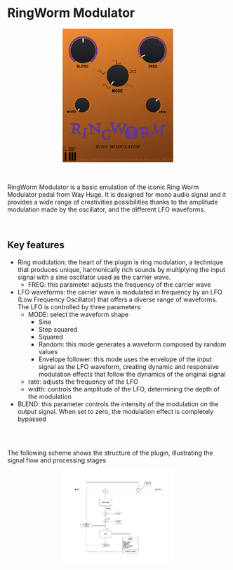 # RingWorm Modulator


<p align="center">
    <img src="images/interface.png" alt="alt text" width="50%" height="50%">
</p>

<br>
<p> 
    RingWorm Modulator is a basic emulation of the iconic Ring Worm Modulator pedal from Way Huge. It is designed for mono audio signal and it provides a wide range of creativities possibilities thanks to the amplitude modulation made by the oscillator, and the different LFO waveforms. 
</p>

<br>

## Key features

<ul>
  <li>Ring modulation: the heart of the plugin is ring modulation, a technique that produces unique, harmonically rich sounds by multiplying the input signal with a sine oscillator used as the carrier wave.<br>
        <ul>
          <li>FREQ: this parameter adjusts the frequency of the carrier wave</li>
      </ul>
  </li>
  <li>LFO waveforms: the carrier wave is modulated in frequency by an LFO (Low Frequency Oscillator) that offers a diverse range of waveforms. <br>  The LFO is controlled by three parameters:
      <ul>
          <li>MODE: select the waveform shape
              <ul>
                  <li>Sine</li>
                  <li>Step squared</li>
                  <li>Squared</li>
                  <li>Random: this mode generates a waveform composed by random values</li>
                  <li>Envelope follower: this mode uses the envelope of the input signal as the LFO waveform, creating dynamic and responsive modulation effects that follow the dynamics of the original signal</li>
              </ul>
          </li>
          <li>rate: adjusts the frequency of the LFO</li>
          <li>width: controls the amplitude of the LFO, determining the depth of the modulation</li>
    </ul> 
  </li>
  <li>BLEND: this parameter controls the intensity of the modulation on the output signal. When set to zero, the modulation effect is completely bypassed</li>
</ul> 

## 
<br>
<p>The following scheme shows the structure of the plugin, illustrating the signal flow and processing stages</p>
<p align="center">
    <img src="images/schema.png" alt="alt text" width="50%" height="50%">
</p>
